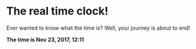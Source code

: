 # The real time clock!

Ever wanted to know what the time is? Well, your journey is about to end!

**The time is Nov 23, 2017, 12:11**